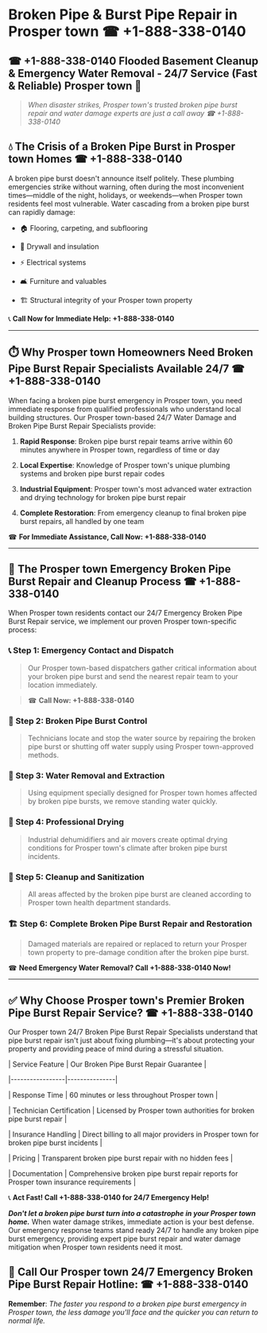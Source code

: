 # Broken Pipe & Burst Pipe Repair in Prosper town ☎ +1-888-338-0140  
## ☎ +1-888-338-0140 Flooded Basement Cleanup & Emergency Water Removal - 24/7 Service (Fast & Reliable) Prosper town 🚨  

> *When disaster strikes, Prosper town's trusted broken pipe burst repair and water damage experts are just a call away ☎ +1-888-338-0140*  

## 💧 The Crisis of a Broken Pipe Burst in Prosper town Homes ☎ +1-888-338-0140  

A broken pipe burst doesn't announce itself politely. These plumbing emergencies strike without warning, often during the most inconvenient times—middle of the night, holidays, or weekends—when Prosper town residents feel most vulnerable. Water cascading from a broken pipe burst can rapidly damage:  

* 🏠 Flooring, carpeting, and subflooring  
* 🧱 Drywall and insulation  
* ⚡ Electrical systems  
* 🛋️ Furniture and valuables  
* 🏗️ Structural integrity of your Prosper town property  

📞 **Call Now for Immediate Help: +1-888-338-0140**  

---  

## ⏱️ Why Prosper town Homeowners Need Broken Pipe Burst Repair Specialists Available 24/7 ☎ +1-888-338-0140  

When facing a broken pipe burst emergency in Prosper town, you need immediate response from qualified professionals who understand local building structures. Our Prosper town-based 24/7 Water Damage and Broken Pipe Burst Repair Specialists provide:  

1. **Rapid Response**: Broken pipe burst repair teams arrive within 60 minutes anywhere in Prosper town, regardless of time or day  
2. **Local Expertise**: Knowledge of Prosper town's unique plumbing systems and broken pipe burst repair codes  
3. **Industrial Equipment**: Prosper town's most advanced water extraction and drying technology for broken pipe burst repair  
4. **Complete Restoration**: From emergency cleanup to final broken pipe burst repairs, all handled by one team  

☎ **For Immediate Assistance, Call Now: +1-888-338-0140**  

---  

## 🔧 The Prosper town Emergency Broken Pipe Burst Repair and Cleanup Process ☎ +1-888-338-0140  

When Prosper town residents contact our 24/7 Emergency Broken Pipe Burst Repair service, we implement our proven Prosper town-specific process:  

### 📞 Step 1: Emergency Contact and Dispatch  
> Our Prosper town-based dispatchers gather critical information about your broken pipe burst and send the nearest repair team to your location immediately.  
> ☎ **Call Now: +1-888-338-0140**  

### 🚿 Step 2: Broken Pipe Burst Control  
> Technicians locate and stop the water source by repairing the broken pipe burst or shutting off water supply using Prosper town-approved methods.  

### 🌊 Step 3: Water Removal and Extraction  
> Using equipment specially designed for Prosper town homes affected by broken pipe bursts, we remove standing water quickly.  

### 💨 Step 4: Professional Drying  
> Industrial dehumidifiers and air movers create optimal drying conditions for Prosper town's climate after broken pipe burst incidents.  

### 🧼 Step 5: Cleanup and Sanitization  
> All areas affected by the broken pipe burst are cleaned according to Prosper town health department standards.  

### 🏗️ Step 6: Complete Broken Pipe Burst Repair and Restoration  
> Damaged materials are repaired or replaced to return your Prosper town property to pre-damage condition after the broken pipe burst.  

☎ **Need Emergency Water Removal? Call +1-888-338-0140 Now!**  

---  

## ✅ Why Choose Prosper town's Premier Broken Pipe Burst Repair Service? ☎ +1-888-338-0140  

Our Prosper town 24/7 Broken Pipe Burst Repair Specialists understand that pipe burst repair isn't just about fixing plumbing—it's about protecting your property and providing peace of mind during a stressful situation.  

| Service Feature | Our Broken Pipe Burst Repair Guarantee |  
|-----------------|---------------|  
| Response Time | 60 minutes or less throughout Prosper town |  
| Technician Certification | Licensed by Prosper town authorities for broken pipe burst repair |  
| Insurance Handling | Direct billing to all major providers in Prosper town for broken pipe burst incidents |  
| Pricing | Transparent broken pipe burst repair with no hidden fees |  
| Documentation | Comprehensive broken pipe burst repair reports for Prosper town insurance requirements |  

📞 **Act Fast! Call +1-888-338-0140 for 24/7 Emergency Help!**  

***Don't let a broken pipe burst turn into a catastrophe in your Prosper town home.*** When water damage strikes, immediate action is your best defense. Our emergency response teams stand ready 24/7 to handle any broken pipe burst emergency, providing expert pipe burst repair and water damage mitigation when Prosper town residents need it most.  

## 📱 Call Our Prosper town 24/7 Emergency Broken Pipe Burst Repair Hotline: ☎ +1-888-338-0140  

**Remember**: *The faster you respond to a broken pipe burst emergency in Prosper town, the less damage you'll face and the quicker you can return to normal life.*
